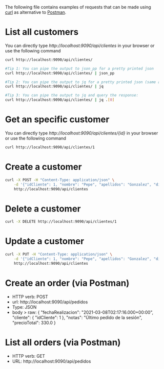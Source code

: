 The following file contains examples of requests that can be made using [curl](https://curl.se/) as alternative to [Postman](https://www.postman.com/). 


# List all customers

You can directly type _http://localhost:9090/api/clientes_ in your browser or use the following command

``` bash
curl http://localhost:9090/api/clientes/

#Tip 1: You can pipe the output to json_pp for a pretty printed json
curl http://localhost:9090/api/clientes/ | json_pp

#Tip 2: You can pipe the output to jq for a pretty printed json (same as json_pp)
curl http://localhost:9090/api/clientes/ | jq

#Tip 3: You can pipe the output to jq and query the response:
curl http://localhost:9090/api/clientes/ | jq .[0]
```


# Get an specific customer

You can directly type _http://localhost:9090/api/clientes/{id}_ in your browser or use the following command

``` bash
curl http://localhost:9090/api/clientes/1
```

# Create a customer

``` bash
curl -X POST -H "Content-Type: application/json" \
    -d '{"idCliente": 1, "nombre": "Pepe", "apellidos": "Gonzalez", "direccion": null, "telefono": null, "email": "pepe.gonzalez@example.com" }' \
    http://localhost:9090/api/clientes
```

# Delete a customer

``` bash
curl -X DELETE http://localhost:9090/api/clientes/1
```


# Update a customer

``` bash
curl -X PUT -H "Content-Type: application/json" \
    -d '{"idCliente": 1, "nombre": "Pepe", "apellidos": "Gonzalez", "direccion": "Calle de la piruleta", "telefono": "0123456789", "email": "pepe.gonzalez@example.com" }' \
    http://localhost:9090/api/clientes
```


# Create an order (via Postman)

- HTTP verb: POST
- url: http://localhost:9090/api/pedidos
- Type: JSON
- body > raw: 
{
    "fechaRealizacion": "2021-03-08T02:17:16.000+00:00",
    "cliente": {
       "idCliente": 1
   },
   "notas": "Último pedido de la sesión",
   "precioTotal": 330.0
}


# List all orders (via Postman)
- HTTP verb: GET
- URL: http://localhost:9090/api/pedidos

